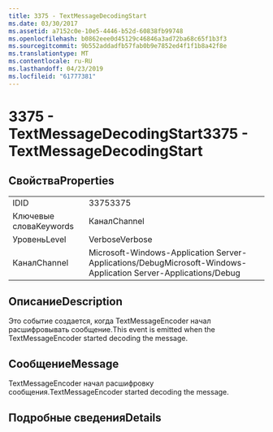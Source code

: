 ```yaml
---
title: 3375 - TextMessageDecodingStart
ms.date: 03/30/2017
ms.assetid: a7152c0e-10e5-4446-b52d-60838fb99748
ms.openlocfilehash: b0862eee0d45129c46846a3ad72ba68c65f1b3f3
ms.sourcegitcommit: 9b552addadfb57fab0b9e7852ed4f1f1b8a42f8e
ms.translationtype: MT
ms.contentlocale: ru-RU
ms.lasthandoff: 04/23/2019
ms.locfileid: "61777381"
---
```

# <a name="3375---textmessagedecodingstart"></a><span data-ttu-id="5c3bf-102">3375 - TextMessageDecodingStart</span><span class="sxs-lookup"><span data-stu-id="5c3bf-102">3375 - TextMessageDecodingStart</span></span>
## <a name="properties"></a><span data-ttu-id="5c3bf-103">Свойства</span><span class="sxs-lookup"><span data-stu-id="5c3bf-103">Properties</span></span>  
  
|||  
|-|-|  
|<span data-ttu-id="5c3bf-104">ID</span><span class="sxs-lookup"><span data-stu-id="5c3bf-104">ID</span></span>|<span data-ttu-id="5c3bf-105">3375</span><span class="sxs-lookup"><span data-stu-id="5c3bf-105">3375</span></span>|  
|<span data-ttu-id="5c3bf-106">Ключевые слова</span><span class="sxs-lookup"><span data-stu-id="5c3bf-106">Keywords</span></span>|<span data-ttu-id="5c3bf-107">Канал</span><span class="sxs-lookup"><span data-stu-id="5c3bf-107">Channel</span></span>|  
|<span data-ttu-id="5c3bf-108">Уровень</span><span class="sxs-lookup"><span data-stu-id="5c3bf-108">Level</span></span>|<span data-ttu-id="5c3bf-109">Verbose</span><span class="sxs-lookup"><span data-stu-id="5c3bf-109">Verbose</span></span>|  
|<span data-ttu-id="5c3bf-110">Канал</span><span class="sxs-lookup"><span data-stu-id="5c3bf-110">Channel</span></span>|<span data-ttu-id="5c3bf-111">Microsoft-Windows-Application Server-Applications/Debug</span><span class="sxs-lookup"><span data-stu-id="5c3bf-111">Microsoft-Windows-Application Server-Applications/Debug</span></span>|  
  
## <a name="description"></a><span data-ttu-id="5c3bf-112">Описание</span><span class="sxs-lookup"><span data-stu-id="5c3bf-112">Description</span></span>  
 <span data-ttu-id="5c3bf-113">Это событие создается, когда TextMessageEncoder начал расшифровывать сообщение.</span><span class="sxs-lookup"><span data-stu-id="5c3bf-113">This event is emitted when the TextMessageEncoder started decoding the message.</span></span>  
  
## <a name="message"></a><span data-ttu-id="5c3bf-114">Сообщение</span><span class="sxs-lookup"><span data-stu-id="5c3bf-114">Message</span></span>  
 <span data-ttu-id="5c3bf-115">TextMessageEncoder начал расшифровку сообщения.</span><span class="sxs-lookup"><span data-stu-id="5c3bf-115">TextMessageEncoder started decoding the message.</span></span>  
  
## <a name="details"></a><span data-ttu-id="5c3bf-116">Подробные сведения</span><span class="sxs-lookup"><span data-stu-id="5c3bf-116">Details</span></span>
